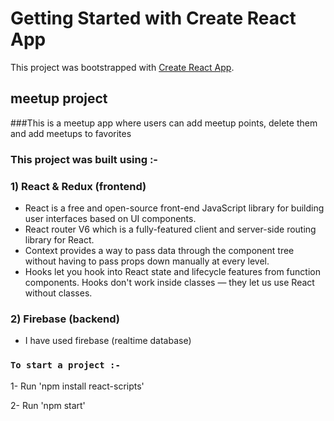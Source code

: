 # Getting Started with Create React App

This project was bootstrapped with [Create React App](https://github.com/facebook/create-react-app).

## meetup project

###This is a meetup app where users can add meetup points, delete them and add meetups to favorites 


### This project was built using :-

### 1) React & Redux (frontend)

- React is a free and open-source front-end JavaScript library for building user interfaces based on UI components. 
- React router V6 which is a fully-featured client and server-side routing library for React.
- Context provides a way to pass data through the component tree without having to pass props down manually at every level.
- Hooks let you hook into React state and lifecycle features from function components. Hooks don't work inside classes — they let us use React without classes. 

### 2) Firebase (backend)

- I have used firebase (realtime database)


### `To start a project :-` 

1- Run 'npm install react-scripts'

2- Run 'npm start'
